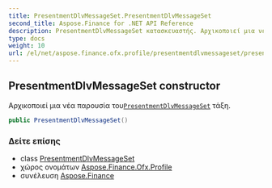 ```yaml
---
title: PresentmentDlvMessageSet.PresentmentDlvMessageSet
second_title: Aspose.Finance for .NET API Reference
description: PresentmentDlvMessageSet κατασκευαστής. Αρχικοποιεί μια νέα παρουσία τουPresentmentDlvMessageSet τάξη.
type: docs
weight: 10
url: /el/net/aspose.finance.ofx.profile/presentmentdlvmessageset/presentmentdlvmessageset/
---
```

## PresentmentDlvMessageSet constructor

Αρχικοποιεί μια νέα παρουσία του[`PresentmentDlvMessageSet`](../) τάξη.

```csharp
public PresentmentDlvMessageSet()
```

### Δείτε επίσης

* class [PresentmentDlvMessageSet](../)
* χώρος ονομάτων [Aspose.Finance.Ofx.Profile](../../presentmentdlvmessageset/)
* συνέλευση [Aspose.Finance](../../../)



